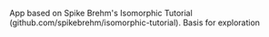 App based on Spike Brehm's Isomorphic Tutorial (github.com/spikebrehm/isomorphic-tutorial). Basis for exploration